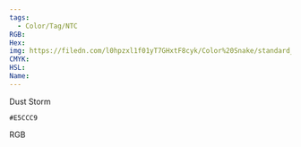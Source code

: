 ```yaml
---
tags:
  - Color/Tag/NTC
RGB:
Hex:
img: https://filedn.com/l0hpzxl1f01yT7GHxtF8cyk/Color%20Snake/standard_csv_to_svg//E5CCC9.svg
CMYK:
HSL:
Name:
---
```

Dust Storm
```palette
#E5CCC9
```
RGB
